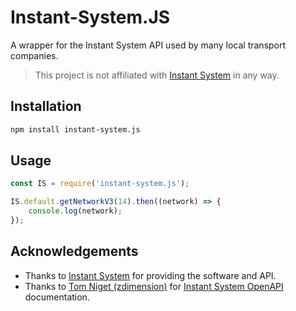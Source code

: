 # Instant-System.JS

A wrapper for the Instant System API used by many local transport companies.

> This project is not affiliated with [Instant System](https://instant-system.com/?lang=fr) in any way.


## Installation

```bash
npm install instant-system.js
```

## Usage

```javascript
const IS = require('instant-system.js');

IS.default.getNetworkV3(14).then((network) => {
    console.log(network);
});
```

## Acknowledgements

- Thanks to [Instant System](https://instant-system.com) for providing the software and API.
- Thanks to [Tom Niget (zdimension)](https://github.com/zdimension) for [Instant System OpenAPI](https://github.com/zdimension/instant-system-api) documentation.
